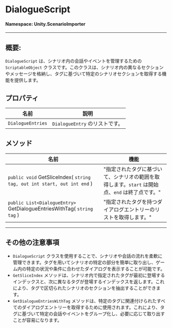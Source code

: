 ﻿# DialogueScript

#### **Namespace**: Unity.ScenarioImporter
---

## 概要:
`DialogueScript` は、シナリオ内の会話やイベントを管理するための `ScriptableObject` クラスです。このクラスは、シナリオ内の異なるセクションやメッセージを格納し、タグに基づいて特定のシナリオセクションを取得する機能を提供します。

## プロパティ
| 名前 | 説明 |
|------------------|------|
| `DialogueEntries` | `DialogueEntry` のリストです。 |

## メソッド
| 名前 | 機能 |
|------------------|------|
|  ``public void`` GetSliceIndex( ``string tag, out int start, out int end`` )  | "指定されたタグに基づいて、シナリオの範囲を取得します。`start` は開始点、`end` は終了点です。" |
|  ``public List<DialogueEntry>`` GetDialogueEntriesWithTag( ``string tag`` )  | "指定されたタグを持つダイアログエントリーのリストを取得します。" |

---
## その他の注意事項
- `DialogueScript` クラスを使用することで、シナリオや会話の流れを柔軟に管理できます。タグを用いてシナリオの特定の部分を簡単に取り出し、ゲーム内の特定の状況や条件に合わせたダイアログを表示することが可能です。
- `GetSliceIndex` メソッドは、シナリオ内で指定されたタグが最初に登場するインデックスと、次に異なるタグが登場するインデックスを返します。これにより、タグで区切られたシナリオのセクションを抽出することができます。
- `GetDialogueEntriesWithTag` メソッドは、特定のタグに関連付けられたすべてのダイアログエントリーを取得するために使用されます。これにより、タグに基づいて特定の会話やイベントをグループ化し、必要に応じて取り出すことが容易になります。
